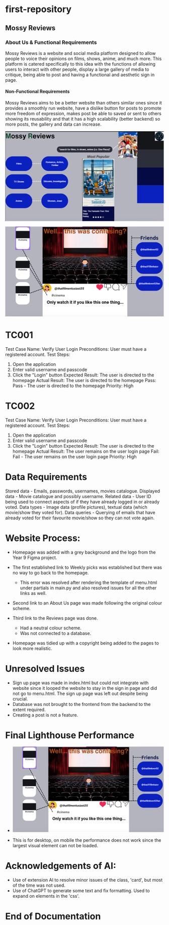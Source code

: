 # first-repository

## Mossy Reviews

### About Us & Functional Requirements
Mossy Reviews is a website and social media platform designed to allow people to voice their opinions on films, shows, anime, and much more. This platform is catered specifically to this idea with the functions of allowing users to interact with other people, display a large gallery of media to critique, being able to post and having a functional and aesthetic sign in page. 

#### Non-Functional Requirements
Mossy Reviews aims to be a better website than others similar ones since it provides a smoothly run website, have a dislike button for posts to promote more freedom of expression, makes post be able to saved or sent to others showing its reusability and that it has a high scalability (better backend) so more posts, the gallery and data can increase. 

![alt text](image.png)

![alt text](image-1.png)

# TC001
Test Case Name: Verify User Login
Preconditions: User must have a registered account. 
Test Steps: 
1.  Open the application
2.  Enter valid username and passcode
3.  Click the "Login" button
Expected Result: The user is directed to the homepage
Actual Result: The user is directed to the homepage
Pass: Pass - The user is directed to the homepage
Priority: High

# TC002
Test Case Name: Verify User Login
Preconditions: User must have a registered account. 
Test Steps: 
1.  Open the application
2.  Enter valid username and passcode
3.  Click the "Login" button
Expected Result: The user is directed to the homepage
Actual Result: The user remains on the user login page
Fail: Fail - The user remains on the user login page
Priority: High

# Data Requirements
Stored data - Emails, passwords, usernames, movies catalogue. 
Displayed data - Movie catalogue and possibly username. 
Related data - User ID being used to connect aspects of if they have already logged in or already voted. 
Data types - Image data (profile pictures), textual data (which movie/show they voted for). 
Data queries - Querying of emails that have already voted for their favourite movie/show so they can not vote again. 

# Website Process: 
- Homepage was added with a grey background and the logo from the Year 9 Figma project. 

- The first established link to Weekly picks was established but there was no way to go back to the homepage. 
    - This error was resolved after rendering the template of menu.html under partials in main.py and also resolved issues for      all the other links as well. 

- Second link to an About Us page was made following the original colour scheme. 

- Third link to the Reviews page was done. 
    - Had a neutral colour scheme. 
    - Was not connected to a database. 

- Homepage was tidied up with a copyright being added to the pages to look more realistic.

# Unresolved Issues

- Sign up page was made in index.html but could not integrate with website since it looped the website to stay in the sign in page and did not go to menu.html. The sign up page was left out despite being crucial. 
- Database was not brought to the frontend from the backend to the extent required. 
- Creating a post is not a feature. 

# Final Lighthouse Performance

- ![alt text](image-1.png)

- This is for desktop, on mobile the performance does not work since the largest visual element can not be loaded. 

# Acknowledgements of AI:

- Use of extension AI to resolve minor issues of the class, 'card', but most of the time was not used. 
- Use of ChatGPT to generate some text and fix formatting. Used to expand on elements in the 'css'. 

# End of Documentation
